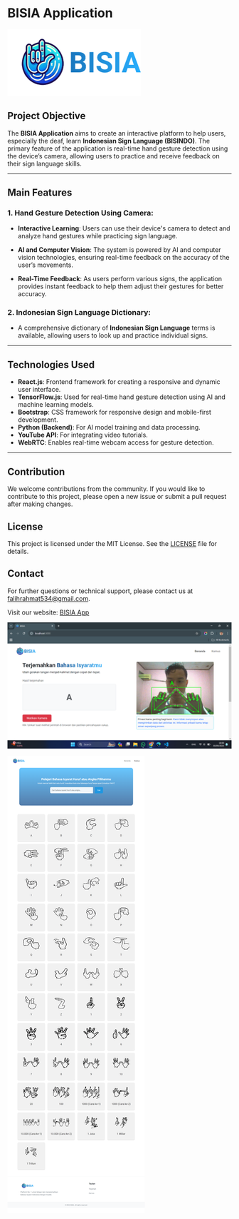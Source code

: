 # BISIA Application

<img src="frontend/public/bisia-logo+teks.png" alt="BISIA Logo" width="300"/>

## Project Objective
The **BISIA Application** aims to create an interactive platform to help users, especially the deaf, learn **Indonesian Sign Language (BISINDO)**. The primary feature of the application is real-time hand gesture detection using the device’s camera, allowing users to practice and receive feedback on their sign language skills.

---

## Main Features

### 1. Hand Gesture Detection Using Camera:
- **Interactive Learning**: 
  Users can use their device's camera to detect and analyze hand gestures while practicing sign language.
  
- **AI and Computer Vision**: 
  The system is powered by AI and computer vision technologies, ensuring real-time feedback on the accuracy of the user’s movements.
  
- **Real-Time Feedback**: 
  As users perform various signs, the application provides instant feedback to help them adjust their gestures for better accuracy.

### 2. Indonesian Sign Language Dictionary:
- A comprehensive dictionary of **Indonesian Sign Language** terms is available, allowing users to look up and practice individual signs.

---

## Technologies Used
- **React.js**: Frontend framework for creating a responsive and dynamic user interface.
- **TensorFlow.js**: Used for real-time hand gesture detection using AI and machine learning models.
- **Bootstrap**: CSS framework for responsive design and mobile-first development.
- **Python (Backend)**: For AI model training and data processing.
- **YouTube API**: For integrating video tutorials.
- **WebRTC**: Enables real-time webcam access for gesture detection.

---

## Contribution

We welcome contributions from the community. If you would like to contribute to this project, please open a new issue or submit a pull request after making changes.

## License

This project is licensed under the MIT License. See the [LICENSE](./LICENSE) file for details.

## Contact

For further questions or technical support, please contact us at [falihrahmat534@gmail.com](mailto:falihrahmat534@gmail.com).

Visit our website: [BISIA App]( )

![Beranda Screenshot](frontend/public/screenshoot-beranda.png)

![Kamus Screenshot](frontend/public/screenshoot-kamus.png)